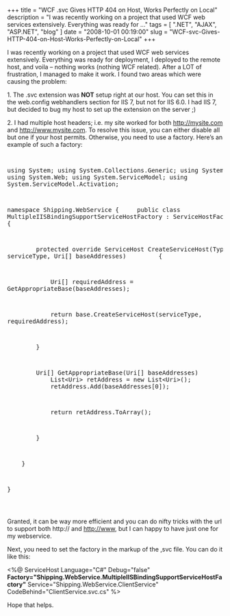 
+++
title = "WCF .svc Gives HTTP 404 on Host, Works Perfectly on Local"
description = "I was recently working on a project that used WCF web services extensively. Everything was ready for ..."
tags = [ ".NET", "AJAX", "ASP.NET", "blog" ]
date = "2008-10-01 00:19:00"
slug = "WCF-svc-Gives-HTTP-404-on-Host-Works-Perfectly-on-Local"
+++
<p>I was recently working on a project that used WCF web services extensively. Everything was ready for deployment, I deployed to the remote host, and voila &ndash; nothing works (nothing WCF related). After a LOT of frustration, I managed to make it work. I found two areas which were causing the problem:</p>
<p>1. The .svc extension was <strong>NOT</strong> setup right at our host. You can set this in the web.config webhandlers section for IIS 7, but not for IIS 6.0. I had IIS 7, but decided to bug my host to set up the extension on the server ;)</p>
<p>2. I had multiple host headers; i.e. my site worked for both <a href="http://mysite.com">http://mysite.com</a> and <a href="http://www.mysite.com">http://www.mysite.com</a>. To resolve this issue, you can either disable all but one if your host permits. Otherwise, you need to use a factory. Here&rsquo;s an example of such a factory:</p>
<p><pre class='brush:c#'>

using System; 
using System.Collections.Generic; 
using System.Linq; 
using System.Web; 
using System.ServiceModel; 
using System.ServiceModel.Activation;

namespace Shipping.WebService 
{ 
&nbsp;&nbsp;&nbsp; public class MultipleIISBindingSupportServiceHostFactory : ServiceHostFactory 
&nbsp;&nbsp;&nbsp; {

&nbsp;&nbsp;&nbsp;&nbsp;&nbsp;&nbsp;&nbsp; protected override ServiceHost CreateServiceHost(Type serviceType, Uri[] baseAddresses) 
&nbsp;&nbsp;&nbsp;&nbsp;&nbsp;&nbsp;&nbsp; {

&nbsp;&nbsp;&nbsp;&nbsp;&nbsp;&nbsp;&nbsp;&nbsp;&nbsp;&nbsp;&nbsp; Uri[] requiredAddress = GetAppropriateBase(baseAddresses);

&nbsp;&nbsp;&nbsp;&nbsp;&nbsp;&nbsp;&nbsp;&nbsp;&nbsp;&nbsp;&nbsp; return base.CreateServiceHost(serviceType, requiredAddress);

&nbsp;&nbsp;&nbsp;&nbsp;&nbsp;&nbsp;&nbsp; }

&nbsp;&nbsp;&nbsp;&nbsp;&nbsp;&nbsp;&nbsp; Uri[] GetAppropriateBase(Uri[] baseAddresses) 
&nbsp;&nbsp;&nbsp;&nbsp;&nbsp;&nbsp;&nbsp; { 
&nbsp;&nbsp;&nbsp;&nbsp;&nbsp;&nbsp;&nbsp;&nbsp;&nbsp;&nbsp;&nbsp; List&lt;Uri&gt; retAddress = new List&lt;Uri&gt;(); 
&nbsp;&nbsp;&nbsp;&nbsp;&nbsp;&nbsp;&nbsp;&nbsp;&nbsp;&nbsp;&nbsp; retAddress.Add(baseAddresses[0]);

&nbsp;&nbsp;&nbsp;&nbsp;&nbsp;&nbsp;&nbsp;&nbsp;&nbsp;&nbsp;&nbsp; return retAddress.ToArray();

&nbsp;&nbsp;&nbsp;&nbsp;&nbsp;&nbsp;&nbsp; }

&nbsp;&nbsp;&nbsp; }

}

</pre></p>
<p>Granted, it can be way more efficient and you can do nifty tricks with the url to support both http:// and <a href="http://www">http://www</a>, but I can happy to have just one for my webservice.</p>
<p>Next, you need to set the factory in the markup of the ,svc file. You can do it like this:</p>
<p>&lt;%@ ServiceHost Language="C#" Debug="false" <strong>Factory="Shipping.WebService.MultipleIISBindingSupportServiceHostFactory"</strong> Service="Shipping.WebService.ClientService" CodeBehind="ClientService.svc.cs" %&gt;</p>
<p>Hope that helps.</p>
        